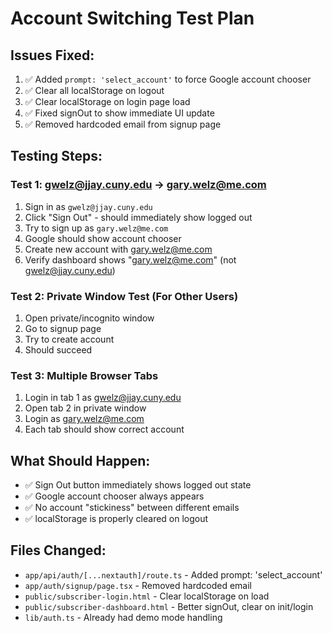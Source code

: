 # Account Switching Test Plan

## Issues Fixed:
1. ✅ Added `prompt: 'select_account'` to force Google account chooser
2. ✅ Clear all localStorage on logout
3. ✅ Clear localStorage on login page load
4. ✅ Fixed signOut to show immediate UI update
5. ✅ Removed hardcoded email from signup page

## Testing Steps:

### Test 1: gwelz@jjay.cuny.edu → gary.welz@me.com
1. Sign in as `gwelz@jjay.cuny.edu`
2. Click "Sign Out" - should immediately show logged out
3. Try to sign up as `gary.welz@me.com`
4. Google should show account chooser
5. Create new account with gary.welz@me.com
6. Verify dashboard shows "gary.welz@me.com" (not gwelz@jjay.cuny.edu)

### Test 2: Private Window Test (For Other Users)
1. Open private/incognito window
2. Go to signup page
3. Try to create account
4. Should succeed

### Test 3: Multiple Browser Tabs
1. Login in tab 1 as gwelz@jjay.cuny.edu
2. Open tab 2 in private window
3. Login as gary.welz@me.com
4. Each tab should show correct account

## What Should Happen:
- ✅ Sign Out button immediately shows logged out state
- ✅ Google account chooser always appears
- ✅ No account "stickiness" between different emails
- ✅ localStorage is properly cleared on logout

## Files Changed:
- `app/api/auth/[...nextauth]/route.ts` - Added prompt: 'select_account'
- `app/auth/signup/page.tsx` - Removed hardcoded email
- `public/subscriber-login.html` - Clear localStorage on load
- `public/subscriber-dashboard.html` - Better signOut, clear on init/login
- `lib/auth.ts` - Already had demo mode handling


